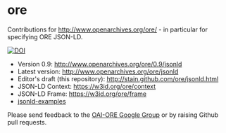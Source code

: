 ore
===

Contributions for http://www.openarchives.org/ore/ - in particular for 
specifying ORE JSON-LD.

[![DOI](https://zenodo.org/badge/doi/10.5281/zenodo.11293.png)](http://dx.doi.org/10.5281/zenodo.11293)

* Version 0.9: http://www.openarchives.org/ore/0.9/jsonld
* Latest version: http://www.openarchives.org/ore/jsonld
* Editor's draft (this repository): http://stain.github.com/ore/jsonld.html
* JSON-LD Context: https://w3id.org/ore/context
* JSON-LD Frame: https://w3id.org/ore/frame
* [jsonld-examples](jsonld-examples/)

Please send feedback to the [OAI-ORE Google Group](https://groups.google.com/d/forum/oai-ore) or by raising Github pull requests.

